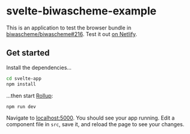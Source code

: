 # svelte-biwascheme-example

This is an application to test the browser bundle in
[biwascheme/biwascheme#216](https://github.com/biwascheme/biwascheme/pull/216).
Test it out [on Netlify](https://svelte-biwascheme-example.netlify.app).

## Get started

Install the dependencies...

```bash
cd svelte-app
npm install
```

...then start [Rollup](https://rollupjs.org):

```bash
npm run dev
```

Navigate to [localhost:5000](http://localhost:5000). You should see your app
running. Edit a component file in `src`, save it, and reload the page to see
your changes.
